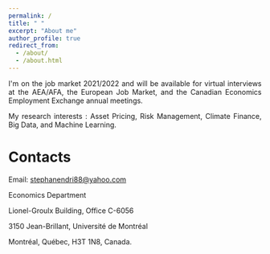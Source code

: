 ```yaml
---
permalink: /
title: " "
excerpt: "About me"
author_profile: true
redirect_from: 
  - /about/
  - /about.html
---
```


<div style="text-align: justify "> I'm on the job market 2021/2022 and will be available for virtual interviews at the AEA/AFA, the European Job Market, and the Canadian Economics Employment Exchange annual meetings.
  
My research interests : Asset Pricing, Risk Management, Climate Finance, Big Data, and Machine Learning.  </div>

Contacts
======
Email:  [stephanendri88@yahoo.com](stephanendri88@yahoo.com)

Economics Department

Lionel-Groulx Building, Office C-6056

3150 Jean-Brillant, Université de Montréal

Montréal, Québec, H3T 1N8, Canada.
